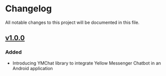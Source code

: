# Changelog

All notable changes to this project will be documented in this file.

## [v1.0.0](releases/tag/v1.0.0)

### Added
- Introducing YMChat library to integrate Yellow Messenger Chatbot in an Android application
